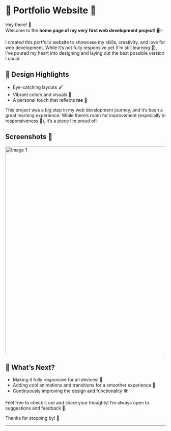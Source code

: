 # 🌟 Portfolio Website 🌟  
Hey there! 👋  
Welcome to the **home page of my very first web development project!** 🖥️✨  

I created this portfolio website to showcase my skills, creativity, and love for web development. While it’s not fully responsive yet (I’m still learning 🚀), I’ve poured my heart into designing and laying out the best possible version I could.  

## 🎨 Design Highlights  
- Eye-catching layouts 🖌️  
- Vibrant colors and visuals 🎥  
- A personal touch that reflects **me** 🌈  

This project was a big step in my web development journey, and it’s been a great learning experience. While there’s room for improvement (especially in responsiveness 📱), it’s a piece I’m proud of!

## Screenshots 📸

<div style="display: flex; justify-content: space-between; gap: 5px;">
  <img src="https://github.com/user-attachments/assets/41e4ca09-ad30-415a-a323-25a4609cf4fd" alt="Image 1" width="650"/>
</div>

## 🌱 What’s Next?  
- Making it fully responsive for all devices! 📲  
- Adding cool animations and transitions for a smoother experience 🎢  
- Continuously improving the design and functionality 🛠️  

Feel free to check it out and share your thoughts! I’m always open to suggestions and feedback 📝.  

Thanks for stopping by! 🌟  

---  
